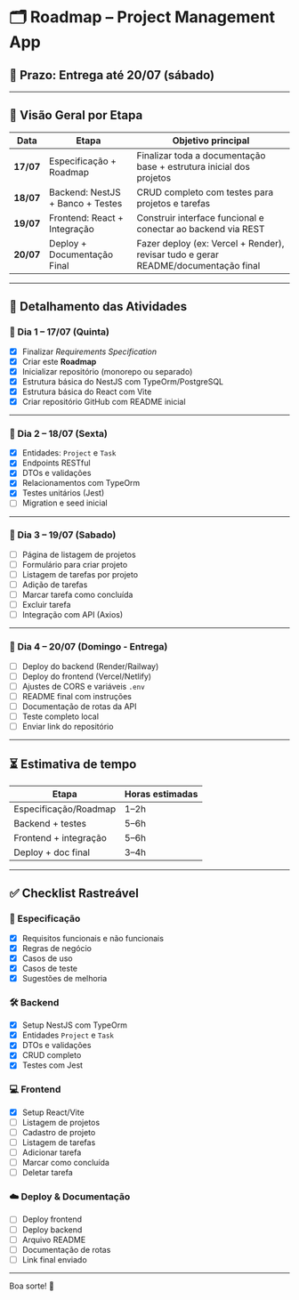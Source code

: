 
# 🗂️ Roadmap – Project Management App

## 📆 Prazo: Entrega até 20/07 (sábado)

---

## 📍 Visão Geral por Etapa

| Data       | Etapa                                | Objetivo principal                                                                 |
|------------|--------------------------------------|-------------------------------------------------------------------------------------|
| **17/07**  | Especificação + Roadmap              | Finalizar toda a documentação base + estrutura inicial dos projetos                 |
| **18/07**  | Backend: NestJS + Banco + Testes     | CRUD completo com testes para projetos e tarefas                                   |
| **19/07**  | Frontend: React + Integração         | Construir interface funcional e conectar ao backend via REST                       |
| **20/07**  | Deploy + Documentação Final          | Fazer deploy (ex: Vercel + Render), revisar tudo e gerar README/documentação final |

---

## 🧩 Detalhamento das Atividades

### 🔹 Dia 1 – 17/07 (Quinta)
- [x] Finalizar *Requirements Specification*
- [x] Criar este **Roadmap**
- [x] Inicializar repositório (monorepo ou separado)
- [x] Estrutura básica do NestJS com TypeOrm/PostgreSQL
- [x] Estrutura básica do React com Vite
- [x] Criar repositório GitHub com README inicial

---

### 🔹 Dia 2 – 18/07 (Sexta)
- [x] Entidades: `Project` e `Task`
- [x] Endpoints RESTful
- [x] DTOs e validações
- [x] Relacionamentos com TypeOrm
- [x] Testes unitários (Jest)
- [ ] Migration e seed inicial

---

### 🔹 Dia 3 – 19/07 (Sabado)
- [ ] Página de listagem de projetos
- [ ] Formulário para criar projeto
- [ ] Listagem de tarefas por projeto
- [ ] Adição de tarefas
- [ ] Marcar tarefa como concluída
- [ ] Excluir tarefa
- [ ] Integração com API (Axios)

---

### 🔹 Dia 4 – 20/07 (Domingo - Entrega)
- [ ] Deploy do backend (Render/Railway)
- [ ] Deploy do frontend (Vercel/Netlify)
- [ ] Ajustes de CORS e variáveis `.env`
- [ ] README final com instruções
- [ ] Documentação de rotas da API
- [ ] Teste completo local
- [ ] Enviar link do repositório

---

## ⏳ Estimativa de tempo

| Etapa                    | Horas estimadas |
|--------------------------|-----------------|
| Especificação/Roadmap    | 1–2h            |
| Backend + testes         | 5–6h            |
| Frontend + integração    | 5–6h            |
| Deploy + doc final       | 3–4h            |

---

## ✅ Checklist Rastreável

### 📄 Especificação
- [x] Requisitos funcionais e não funcionais
- [x] Regras de negócio
- [x] Casos de uso
- [x] Casos de teste
- [x] Sugestões de melhoria

### 🛠 Backend
- [x] Setup NestJS com TypeOrm
- [x] Entidades `Project` e `Task`
- [x] DTOs e validações
- [x] CRUD completo
- [x] Testes com Jest

### 💻 Frontend
- [x] Setup React/Vite
- [ ] Listagem de projetos
- [ ] Cadastro de projeto
- [ ] Listagem de tarefas
- [ ] Adicionar tarefa
- [ ] Marcar como concluída
- [ ] Deletar tarefa

### ☁️ Deploy & Documentação
- [ ] Deploy frontend
- [ ] Deploy backend
- [ ] Arquivo README
- [ ] Documentação de rotas
- [ ] Link final enviado

---

Boa sorte! 🚀
